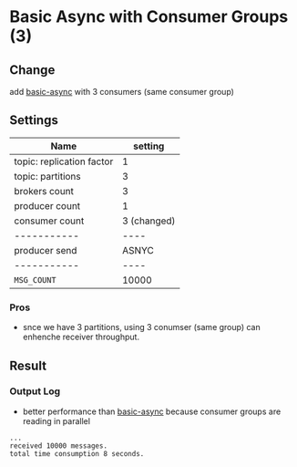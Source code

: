 # Basic Async with Consumer Groups (3)

## Change
add [basic-async](../basic-async/) with 3 consumers (same consumer group)


## Settings
| Name                     	| setting 	  |
|--------------------------	|---------	  |
| topic: replication factor | 1       	  |
| topic: partitions         | 3       	  |
| brokers count            	| 3       	  |
| producer count           	| 1       	  |
| consumer count           	| 3 (changed) |
| -----------           	  | ----      |
| producer send           	| ASNYC  	  |
| -----------           	  | ----      |
| `MSG_COUNT`               | 10000     |

### Pros
- snce we have 3 partitions, using 3 conumser (same group) can enhenche receiver throughput.

## Result
### Output Log
- better performance than [basic-async](../basic-async/) because consumer groups are reading in parallel
```
...
received 10000 messages. 
total time consumption 8 seconds.
```